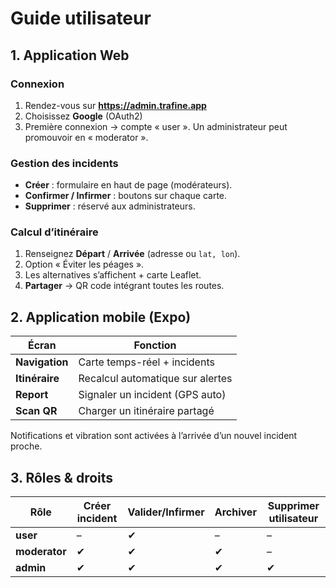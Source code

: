 # Guide utilisateur

## 1. Application Web

### Connexion
1. Rendez-vous sur **https://admin.trafine.app**  
2. Choisissez **Google** (OAuth2)  
3. Première connexion → compte « user ». Un administrateur peut promouvoir en « moderator ».

### Gestion des incidents
* **Créer** : formulaire en haut de page (modérateurs).  
* **Confirmer / Infirmer** : boutons sur chaque carte.  
* **Supprimer** : réservé aux administrateurs.

### Calcul d’itinéraire
1. Renseignez **Départ** / **Arrivée** (adresse ou `lat, lon`).  
2. Option « Éviter les péages ».  
3. Les alternatives s’affichent + carte Leaflet.  
4. **Partager** → QR code intégrant toutes les routes.

## 2. Application mobile (Expo)

| Écran                     | Fonction                          |
|---------------------------|-----------------------------------|
| **Navigation**            | Carte temps-réel + incidents      |
| **Itinéraire**            | Recalcul automatique sur alertes  |
| **Report**                | Signaler un incident (GPS auto)   |
| **Scan QR**               | Charger un itinéraire partagé     |

Notifications et vibration sont activées à l’arrivée d’un nouvel incident proche.

## 3. Rôles & droits

| Rôle       | Créer incident | Valider/Infirmer | Archiver | Supprimer utilisateur |
|------------|---------------|------------------|----------|-----------------------|
| **user**   | –             | ✔                | –        | –                     |
| **moderator** | ✔         | ✔                | ✔        | –                     |
| **admin**  | ✔             | ✔                | ✔        | ✔                     |